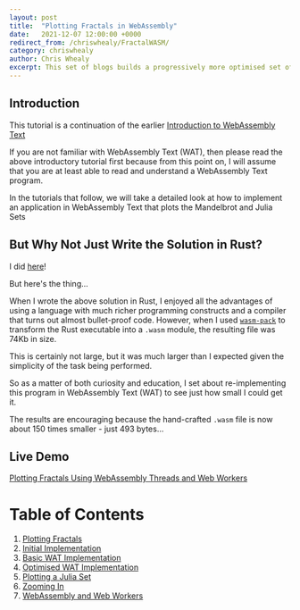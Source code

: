 ```yaml
---
layout: post
title:  "Plotting Fractals in WebAssembly"
date:   2021-12-07 12:00:00 +0000
redirect_from: /chriswhealy/FractalWASM/
category: chriswhealy
author: Chris Whealy
excerpt: This set of blogs builds a progressively more optimised set of WebAssembly Text programs that plot the Mandelbrot and Julia Sets.
---
```


## Introduction

This tutorial is a continuation of the earlier [Introduction to WebAssembly Text](/chriswhealy/introduction-to-web-assembly-text)

If you are not familiar with WebAssembly Text (WAT), then please read the above introductory tutorial first because from this point on, I will assume that you are at least able to read and understand a WebAssembly Text program.

In the tutorials that follow, we will take a detailed look at how to implement an application in WebAssembly Text that plots the Mandelbrot and Julia Sets

## But Why Not Just Write the Solution in Rust?

I did [here](https://github.com/chriswhealy/fractal_explorer)!

But here's the thing...

When I wrote the above solution in Rust, I enjoyed all the advantages of using a language with much richer programming constructs and a compiler that turns out almost bullet-proof code.  However, when I used [`wasm-pack`](https://rustwasm.github.io/wasm-pack/installer/) to transform the Rust executable into a `.wasm` module, the resulting file was 74Kb in size.

This is certainly not large, but it was much larger than I expected given the simplicity of the task being performed.

So as a matter of both curiosity and education, I set about re-implementing this program in WebAssembly Text (WAT) to see just how small I could get it.

The results are encouraging because the hand-crafted `.wasm` file is now about 150 times smaller - just 493 bytes...

## Live Demo

[Plotting Fractals Using WebAssembly Threads and Web Workers](https://raw-wasm.pages.dev/)

# Table of Contents
1. [Plotting Fractals](/chriswhealy/FractalWASM/01%20Plotting%20Fractals/)
1. [Initial Implementation](/chriswhealy/FractalWASM//02%20Initial%20Implementation/)
1. [Basic WAT Implementation](/chriswhealy/FractalWASM//03%20WAT%20Basic%20Implementation/)
1. [Optimised WAT Implementation](/chriswhealy/FractalWASM//04%20WAT%20Optimised%20Implementation/)
1. [Plotting a Julia Set](/chriswhealy/FractalWASM//05%20MB%20Julia%20Set/)
1. [Zooming In](/chriswhealy/FractalWASM//06%20Zoom%20Image/)
1. [WebAssembly and Web Workers](/chriswhealy/FractalWASM//07%20Web%20Workers/)

[^1]: Please note: there is no space between the words "Web" and "Assembly"
